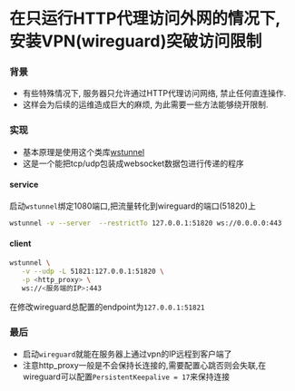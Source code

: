 # 在只运行HTTP代理访问外网的情况下,安装VPN(wireguard)突破访问限制

### 背景
- 有些特殊情况下, 服务器只允许通过HTTP代理访问网络, 禁止任何直连操作.
- 这样会为后续的运维造成巨大的麻烦, 为此需要一些方法能够绕开限制.

### 实现
- 基本原理是使用这个类库[wstunnel](https://github.com/erebe/wstunnel)
- 这是一个能把tcp/udp包装成websocket数据包进行传递的程序

#### service
启动`wstunnel`绑定1080端口,把流量转化到wireguard的端口(51820)上
```bash
wstunnel -v --server  --restrictTo 127.0.0.1:51820 ws://0.0.0.0:443
```
#### client
```bash
wstunnel \
   -v --udp -L 51821:127.0.0.1:51820 \
   -p <http_proxy> \
   ws://<服务端的IP>:443
```
在修改wireguard总配置的endpoint为`127.0.0.1:51821`

### 最后
- 启动`wireguard`就能在服务器上通过vpn的IP远程到客户端了
- 注意http_proxy一般是不会保持长连接的,需要配置心跳否则会失联,在wireguard可以配置`PersistentKeepalive = 17`来保持连接